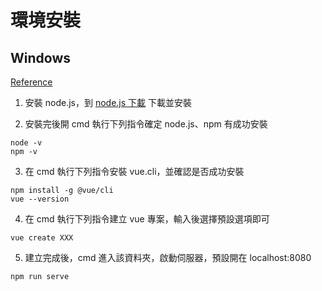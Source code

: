 # 環境安裝

## Windows

[Reference](https://ithelp.ithome.com.tw/articles/10224406)

1. 安裝 node.js，到 [node.js 下載](https://nodejs.org/en/) 下載並安裝

2. 安裝完後開 cmd 執行下列指令確定 node.js、npm 有成功安裝
  ```
  node -v
  npm -v
  ```

3. 在 cmd 執行下列指令安裝 vue.cli，並確認是否成功安裝
  ```
  npm install -g @vue/cli
  vue --version
  ```
  
4. 在 cmd 執行下列指令建立 vue 專案，輸入後選擇預設選項即可
  ```
  vue create XXX
  ```

5. 建立完成後，cmd 進入該資料夾，啟動伺服器，預設開在 localhost:8080
  ```
  npm run serve
  ```
